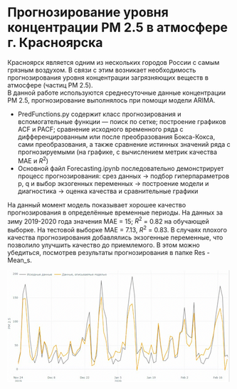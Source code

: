 # Прогнозирование уровня концентрации PM 2.5 в атмосфере г. Красноярска  
Красноярск является одним из нескольких городов России с самым грязным воздухом. В связи с этим возникает необходимость прогнозирования уровня концентрации загрязняющих веществ в атмосфере (частиц PM 2.5).  
В данной работе используются среднесуточные данные концентрации PM 2.5, прогнозирование выполнялось при помощи модели ARIMA.  
+ PredFunctions.py содержит класс прогнозирования и вспомогательные функции — поиск по сетке; построение графиков ACF и PACF; сравнение исходного временного ряда с дифференцированным или после преобразования Бокса-Кокса, сами преобразования, а также сравнение истинных значений ряда с прогнозируемыми (на графике, с вычислением метрик качества MAE и $R^2$)
+ Основной файл Forecasting.ipynb последовательно демонстрирует процесс прогнозирования: срез данных -> подбор гиперпараметров p, q и выбор экзогенных переменных -> построение модели и диагностика -> оценка качества и сравнительные графики


На данный момент модель показывает хорошее качество прогнозирования в определённые временные периоды. На данных за зиму 2019-2020 года значения MAE = 15; $R^2$ = 0.82 на обучающей выборке. На тестовой выборке MAE = 7.13, $R^2$ = 0.83.
В случаях плохого качества прогнозирования добавлялись экзогенные переменные, что позволило улучшить качество до приемлемого. В этом можно убедиться, посмотрев результаты прогнозирования в папке Res - Mean_s.


![](https://github.com/Nikita-Lev/Forecasting-PM-2.5-in-the-atmosphere-of-Krasnoyarsk/blob/main/prediction_demo.gif)  
